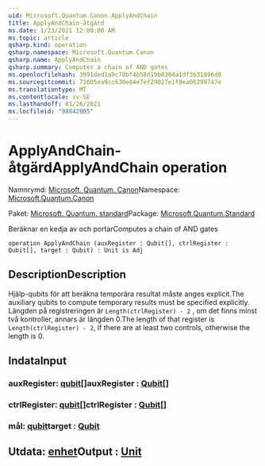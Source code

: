 ```yaml
---
uid: Microsoft.Quantum.Canon.ApplyAndChain
title: ApplyAndChain-åtgärd
ms.date: 1/23/2021 12:00:00 AM
ms.topic: article
qsharp.kind: operation
qsharp.namespace: Microsoft.Quantum.Canon
qsharp.name: ApplyAndChain
qsharp.summary: Computes a chain of AND gates
ms.openlocfilehash: 3991ded1a9c70bf4b58d19b0304a1df3b31896d0
ms.sourcegitcommit: 71605ea9cc630e84e7ef29027e1f0ea06299747e
ms.translationtype: MT
ms.contentlocale: sv-SE
ms.lasthandoff: 01/26/2021
ms.locfileid: "98842005"
---
```

# <a name="applyandchain-operation"></a><span data-ttu-id="5eee2-102">ApplyAndChain-åtgärd</span><span class="sxs-lookup"><span data-stu-id="5eee2-102">ApplyAndChain operation</span></span>

<span data-ttu-id="5eee2-103">Namnrymd: [Microsoft. Quantum. Canon](xref:Microsoft.Quantum.Canon)</span><span class="sxs-lookup"><span data-stu-id="5eee2-103">Namespace: [Microsoft.Quantum.Canon](xref:Microsoft.Quantum.Canon)</span></span>

<span data-ttu-id="5eee2-104">Paket: [Microsoft. Quantum. standard](https://nuget.org/packages/Microsoft.Quantum.Standard)</span><span class="sxs-lookup"><span data-stu-id="5eee2-104">Package: [Microsoft.Quantum.Standard](https://nuget.org/packages/Microsoft.Quantum.Standard)</span></span>


<span data-ttu-id="5eee2-105">Beräknar en kedja av och portar</span><span class="sxs-lookup"><span data-stu-id="5eee2-105">Computes a chain of AND gates</span></span>

```qsharp
operation ApplyAndChain (auxRegister : Qubit[], ctrlRegister : Qubit[], target : Qubit) : Unit is Adj
```


## <a name="description"></a><span data-ttu-id="5eee2-106">Description</span><span class="sxs-lookup"><span data-stu-id="5eee2-106">Description</span></span>

<span data-ttu-id="5eee2-107">Hjälp-qubits för att beräkna temporära resultat måste anges explicit.</span><span class="sxs-lookup"><span data-stu-id="5eee2-107">The auxiliary qubits to compute temporary results must be specified explicitly.</span></span>
<span data-ttu-id="5eee2-108">Längden på registreringen är `Length(ctrlRegister) - 2` , om det finns minst två kontroller, annars är längden 0.</span><span class="sxs-lookup"><span data-stu-id="5eee2-108">The length of that register is `Length(ctrlRegister) - 2`, if there are at least two controls, otherwise the length is 0.</span></span>

## <a name="input"></a><span data-ttu-id="5eee2-109">Indata</span><span class="sxs-lookup"><span data-stu-id="5eee2-109">Input</span></span>

### <a name="auxregister--qubit"></a><span data-ttu-id="5eee2-110">auxRegister: [qubit](xref:microsoft.quantum.lang-ref.qubit)[]</span><span class="sxs-lookup"><span data-stu-id="5eee2-110">auxRegister : [Qubit](xref:microsoft.quantum.lang-ref.qubit)[]</span></span>




### <a name="ctrlregister--qubit"></a><span data-ttu-id="5eee2-111">ctrlRegister: [qubit](xref:microsoft.quantum.lang-ref.qubit)[]</span><span class="sxs-lookup"><span data-stu-id="5eee2-111">ctrlRegister : [Qubit](xref:microsoft.quantum.lang-ref.qubit)[]</span></span>




### <a name="target--qubit"></a><span data-ttu-id="5eee2-112">mål: [qubit](xref:microsoft.quantum.lang-ref.qubit)</span><span class="sxs-lookup"><span data-stu-id="5eee2-112">target : [Qubit](xref:microsoft.quantum.lang-ref.qubit)</span></span>





## <a name="output--unit"></a><span data-ttu-id="5eee2-113">Utdata: [enhet](xref:microsoft.quantum.lang-ref.unit)</span><span class="sxs-lookup"><span data-stu-id="5eee2-113">Output : [Unit](xref:microsoft.quantum.lang-ref.unit)</span></span>

